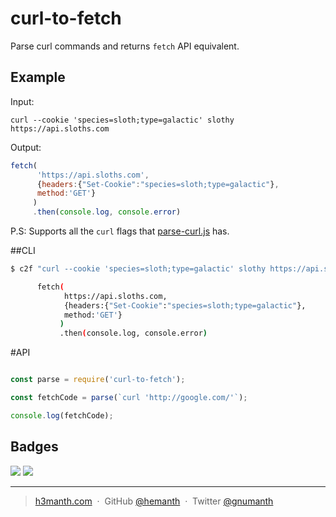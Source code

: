 
# curl-to-fetch

Parse curl commands and returns `fetch` API equivalent.

## Example

Input:

```
curl --cookie 'species=sloth;type=galactic' slothy https://api.sloths.com
```

Output:

```js
fetch( 
      'https://api.sloths.com', 
      {headers:{"Set-Cookie":"species=sloth;type=galactic"},
      method:'GET'}
     )
     .then(console.log, console.error)
```

P.S: Supports all the `curl` flags that [parse-curl.js](https://www.npmjs.org/parse-curl/) has.

##CLI

```sh
$ c2f "curl --cookie 'species=sloth;type=galactic' slothy https://api.sloths.com"
```

```sh
      fetch( 
            https://api.sloths.com, 
            {headers:{"Set-Cookie":"species=sloth;type=galactic"},
            method:'GET'}
           )
           .then(console.log, console.error)
```

#API

```js

const parse = require('curl-to-fetch');

const fetchCode = parse(`curl 'http://google.com/'`);

console.log(fetchCode);

```

## Badges

![](https://img.shields.io/badge/license-MIT-blue.svg)
![](https://img.shields.io/badge/status-stable-green.svg)

---

> [h3manth.com](https://h3manth.com) &nbsp;&middot;&nbsp;
> GitHub [@hemanth](https://github.com/hemanth) &nbsp;&middot;&nbsp;
> Twitter [@gnumanth](https://twitter.com/gnumanth)
